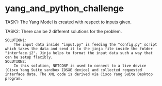 # yang_and_python_challenge

TASK1:
The Yang Model is created with respect to inputs given.

TASK2:
There can be 2 different solutions for the problem.
    
    SOLUTION1:
        The input data inside "input.py" is feeding the "config.py" script which takes the data and send it to the jinja file inside the folder "interface.j2". Jinja helps to format the input data such a way that can be setup flexibly.
    SOLUTION2:
        In this solution, NETCONF is used to connect to a live device (Cisco Yang Suite sandbox IOSXE device) and collected requested interface data. The XML code is derived via Cisco Yang Suite Desktop program.